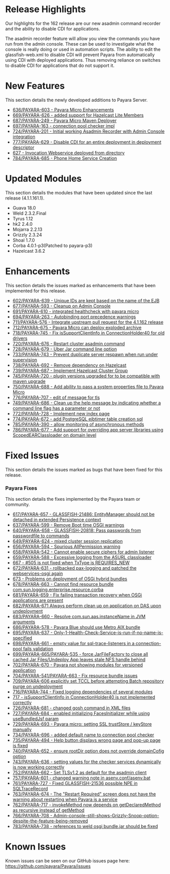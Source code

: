 # Release Highlights
Our highlights for the 162 release are our new asadmin command recorder and the ability to disable CDI for applications.

The asadmin recorder feature will allow you view the commands you have run from the admin console. These can be used to investigate what the console is really doing or used in automation scripts. 
The ability to edit the glassfish-web.xml to disable CDI will prevent Payara from automatically using CDI with deployed applications. Thus removing reliance on switches to disable CDI for applications that do not support it.

# New Features
This section details the newly developed additions to Payara Server.
* [636/PAYARA-603 - Payara Micro Enhancements ](https://github.com/payara/Payara/pull/636)
* [669/PAYARA-626 - added support for Hazelcast Lite Members](https://github.com/payara/Payara/pull/669)
* [687/PAYARA-249 - Payara Micro Maven Deployer](https://github.com/payara/Payara/pull/687)
* [697/PAYARA-163 - connection pool checker impl](https://github.com/payara/Payara/pull/697)
* [724/PAYARA-201 - Initial working Asadmin Recorder with Admin Console integration](https://github.com/payara/Payara/pull/742)
* [777/PAYARA-629 - Disable CDI for an entire deployment in deployment descriptor](https://github.com/payara/Payara/pull/777)
* [627 - Invocation Webservice deployed from directory](https://github.com/payara/Payara/pull/629)
* [784/PAYARA-685 - Phone Home Service Creation](https://github.com/payara/Payara/pull/784)




# Updated Modules
This section details the modules that have been updated since the last release (4.1.1.161.1).
* Guava 18.0
* Weld 2.3.2.Final
* Tyrus 1.12
* hk2 2.4.0
* Mojarra 2.2.13
* Grizzly 2.3.24
* Shoal 1.7.0
* Corba 4.0.1-p3(Patched to payara-p3)
* Hazelcast 3.6.2



# Enhancements
This section details the issues marked as enhancements that have been implemented for this release.
* [602/PAYARA-639 - Unique IDs are kept based on the name of the EJB](https://github.com/payara/Payara/pull/602)
* [677/PAYARA-593 - Cleanup on Admin Console](https://github.com/payara/Payara/pull/677)
* [691/PAYARA-610 - integrated healthcheck with payara micro](https://github.com/payara/Payara/pull/691)
* [694/PAYARA-263 - Autobinding port precedence warnings](https://github.com/payara/Payara/pull/694)
* [711/PAYARA-576 - Integrate upstream pull request for the 4.1.162 release](https://github.com/payara/Payara/pull/711)
* [712/PAYARA-675 - Payara Micro can deploy exploded archive](https://github.com/payara/Payara/pull/712)
* [718/PAYARA-745 - Fix isSupportClientInfo in ConnectionHolder40 for old drivers](https://github.com/payara/Payara/pull/718)
* [720/PAYARA-676 - Restart cluster asadmin command](https://github.com/payara/Payara/pull/720)
* [728/PAYARA-679 - Uber Jar command line option](https://github.com/payara/Payara/pull/728)
* [733/PAYARA-743 - Prevent duplicate server respawn when run under supervision](https://github.com/payara/Payara/pull/733)
* [738/PAYARA-692 - Remove dependency on Hazelcast](https://github.com/payara/Payara/pull/738)
* [739/PAYARA-687 - Implement Hazelcast Cluster Group](https://github.com/payara/Payara/pull/739)
* [745/PAYARA-720 - plugin versions upgraded for to be compatible with maven upgrade](https://github.com/payara/Payara/pull/745)
* [750/PAYARA-688 - Add ability to pass a system properties file to Payara Micro](https://github.com/payara/Payara/pull/750)
* [776/PAYARA-707 - edit of message for tls](https://github.com/payara/Payara/pull/776)
* [749/PAYARA-686 - Clean up the help message by indicating whether a command line flag has a parameter or not](https://github.com/payara/Payara/pull/749)
* [772/PAYARA-728 - Implement new index page](https://github.com/payara/Payara/pull/772)
* [774/PAYARA-672 - add PostgreSQL ejbtimer table creation sql](https://github.com/payara/Payara/pull/774)
* [785/PAYARA-390 - allow monitoring of asynchronous methods](https://github.com/payara/Payara/pull/785)
* [786/PAYARA-677 - Add support for overriding app server libraries using ScopedEARClassloader on domain level ](https://github.com/payara/Payara/pull/786)

# Fixed Issues
This section details the issues marked as bugs that have been fixed for this release.

### Payara Fixes
This section details the fixes implemented by the Payara team or community.
* [617/PAYARA-657 - GLASSFISH-21486: EntityManager should not be detached in extended Persistence context](https://github.com/payara/Payara/pull/617)
* [637/PAYARA-599 - Remove Boot time OSGI warnings](https://github.com/payara/Payara/pull/637)
* [640/PAYARA-658 - GLASSFISH-20818: Pass passwords from passwordfile to commands](https://github.com/payara/Payara/pull/640)
* [649/PAYARA-624 - mixed cluster session replication](https://github.com/payara/Payara/pull/649)
* [656/PAYARA-594 - Spurious AllPermission warning](https://github.com/payara/Payara/pull/656)
* [658/PAYARA-542 - Cannot enable secure ciphers for admin listener](https://github.com/payara/Payara/pull/658)
* [659/PAYARA-588 - Excessive logging from the ASURL classloader](https://github.com/payara/Payara/pull/659)
* [667 - #505 is not fixed when TxType is REQUIRES_NEW](https://github.com/payara/Payara/issues/667)
* [672/PAYARA-631 - rollbacked pax-logging and patched the webservices-osgi again](https://github.com/payara/Payara/pull/672)
* [673 - Problems on deployment of OSGi hybrid bundles](https://github.com/payara/Payara/issues/673)
* [678/PAYARA-663 - Cannot find resource bundle com.sun.logging.enterprise.resource.corba](https://github.com/payara/Payara/issues/678)
* [681/PAYARA-659 - Fix failing transaction recovery when OSGi applications are present](https://github.com/payara/Payara/pull/681)
* [682/PAYARA-671 Always perform clean up on application on DAS upon undeployment](https://github.com/payara/Payara/pull/682)
* [683/PAYARA-660 - Resolve com.sun.aas.instanceName in JVM arguments](https://github.com/payara/Payara/pull/683)
* [686/PAYARA-578 - Payara Blue should use Metro AIX bundle](https://github.com/payara/Payara/pull/686)
* [695/PAYARA-637 - Only-1-Health-Check-Service-is-run-if-no-name-is-specified](https://github.com/payara/Payara/pull/695)
* [698/PAYARA-661 - empty value for sql-trace-listeners in a connection-pool fails validation](https://github.com/payara/Payara/pull/698)
* [699/PAYARA-665/PAYARA-535 - force JarFileFactory to close all cached Jar Files/Undeploy App leaves stale NFS handle behind](https://github.com/payara/Payara/pull/699)
* [702/PAYARA-670 - Payara not showing modules for versioned application](https://github.com/payara/Payara/issues/702)
* [704/PAYARA-541/PAYARA-663 - Fix resource bundle issues](https://github.com/payara/Payara/pull/704)
* [709/PAYARA-606 explicitly set TCCL before attempting Batch repository purge on undeployment](https://github.com/payara/Payara/pull/709)
* [716/PAYARA-744 - Fixed logging dependencies of several modules](https://github.com/payara/Payara/pull/716)
* [717 - isSupportClientInfo in ConnectionHolder40 is not implemented correctly](https://github.com/payara/Payara/issues/717)
* [726/PAYARA-681 - changed gosh command in XML files](https://github.com/payara/Payara/pull/726)
* [727/PAYARA-684 - enabled initializing FacesInitializer while using useBundledJsf param](https://github.com/payara/Payara/pull/727)
* [729/PAYARA-693 - Payara micro: setting SSL trustStore / keyStore manually](https://github.com/payara/Payara/issues/729)
* [734/PAYARA-696 - added default name to connection pool checker](https://github.com/payara/Payara/pull/734)
* [735/PAYARA-494 - Help button displays wrong page and pop-up page is fixed](https://github.com/payara/Payara/pull/735)
* [740/PAYARA-652 - ensure rootDir option does not override domainCofig option](https://github.com/payara/Payara/pull/740)
* [743/PAYARA-636 - setting values for the checker services dynamically is now working correctly](https://github.com/payara/Payara/pull/743)
* [752/PAYARA-662 - Set TLSv1.2 as default for the asadmin client](https://github.com/payara/Payara/pull/752)
* [757/PAYARA-601 - changed warning note in asenv.conf/asenv.bat](https://github.com/payara/Payara/pull/757)
* [761/PAYARA-727 - Fixed GLASSFISH-21536 possible NPE in SQLTraceRecord](https://github.com/payara/Payara/pull/761)
* [763/PAYARA-674 - The "Restart Required" screen does not have the warning about restarting when Payara is a service](https://github.com/payara/Payara/pull/763)
* [762/PAYARA-717 - invokeMethod now depends on getDeclaredMethod as recursive instead of getMethod](https://github.com/payara/Payara/pull/762)
* [766/PAYARA-708 - Admin-console-still-shows-Grizzly-Snoop-option-despite-the-feature-being-removed](https://github.com/payara/Payara/pull/766)
* [783/PAYARA-738 - references to weld osgi bundle.jar should be fixed](https://github.com/payara/Payara/pull/783)



# Known Issues
Known issues can be seen on our GitHub issues page here: https://github.com/payara/Payara/issues
